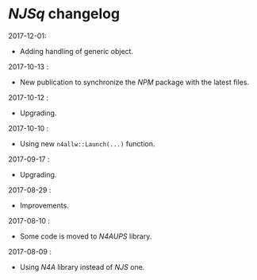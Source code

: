# *NJSq* changelog

2017-12-01:
- Adding handling of generic object.

2017-10-13 :
- New publication to synchronize the *NPM* package with the latest files.

2017-10-12 :
- Upgrading.

2017-10-10 :
- Using new `n4allw::Launch(...)` function.

2017-09-17 :
- Upgrading.

2017-08-29 :
- Improvements.

2017-08-10 :
- Some code is moved to *N4AUPS* library.

2017-08-09 :
- Using *N4A* library instead of *NJS* one.